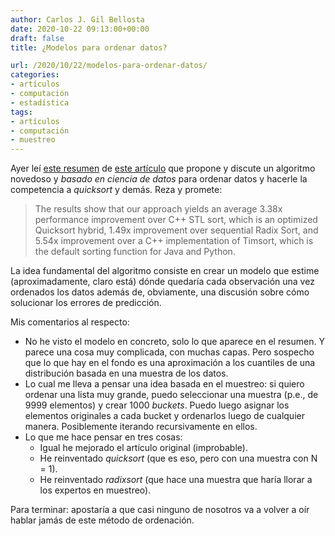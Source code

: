 ```yaml
---
author: Carlos J. Gil Bellosta
date: 2020-10-22 09:13:00+00:00
draft: false
title: ¿Modelos para ordenar datos?

url: /2020/10/22/modelos-para-ordenar-datos/
categories:
- artículos
- computación
- estadística
tags:
- artículos
- computación
- muestreo
---
```


Ayer leí [este resumen](https://blog.acolyer.org/2020/10/19/the-case-for-a-learned-sorting-algorithm/) de [este artículo](https://dl.acm.org/doi/10.1145/3318464.3389752) que propone y discute un algoritmo novedoso y _basado en ciencia de datos_ para ordenar datos y hacerle la competencia a _quicksort_ y demás. Reza y promete:

>The results show that our approach yields an average 3.38x performance improvement over C++ STL sort, which is an optimized Quicksort hybrid, 1.49x improvement over sequential Radix Sort, and 5.54x improvement over a C++ implementation of Timsort, which is the default sorting function for Java and Python.

La idea fundamental del algoritmo consiste en crear un modelo que estime (aproximadamente, claro está) dónde quedaría cada observación una vez ordenados los datos además de, obviamente, una discusión sobre cómo solucionar los errores de predicción.

Mis comentarios al respecto:

* No he visto el modelo en concreto, solo lo que aparece en el resumen. Y parece una cosa muy complicada, con muchas capas. Pero sospecho que lo que hay en el fondo es una aproximación a los cuantiles de una distribución basada en una muestra de los datos.
* Lo cual me lleva a pensar una idea basada en el muestreo: si quiero ordenar una lista muy grande, puedo seleccionar una muestra (p.e., de 9999 elementos) y crear 1000 _buckets_. Puedo luego asignar los elementos originales a cada bucket y ordenarlos luego de cualquier manera. Posiblemente iterando recursivamente en ellos.
* Lo que me hace pensar en tres cosas:
  * Igual he mejorado el artículo original (improbable).
  * He reinventado _quicksort_ (que es eso, pero con una muestra con N = 1).
  * He reinventado _radixsort_ (que hace una muestra que haría llorar a los expertos en muestreo).

Para terminar: apostaría a que casi ninguno de nosotros va a volver a oír hablar jamás de este método de ordenación.